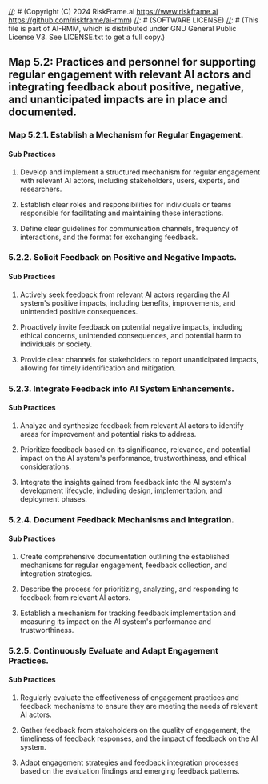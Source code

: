 [//]: # (COPYRIGHT)
[//]: # (RiskFrame.ai - AI Risk Management and Resilience Framework)
[//]: # (Copyright (C) 2024 RiskFrame.ai https://www.riskframe.ai https://github.com/riskframe/ai-rmm)
[//]: # (SOFTWARE LICENSE)
[//]: # (This file is part of AI-RMM, which is distributed under GNU General Public License V3. See LICENSE.txt to get a full copy.)
    
## Map 5.2: Practices and personnel for supporting regular engagement with relevant AI actors and integrating feedback about positive, negative, and unanticipated impacts are in place and documented.

### Map 5.2.1. Establish a Mechanism for Regular Engagement.

#### Sub Practices

1. Develop and implement a structured mechanism for regular engagement with relevant AI actors, including stakeholders, users, experts, and researchers.

2. Establish clear roles and responsibilities for individuals or teams responsible for facilitating and maintaining these interactions.

3. Define clear guidelines for communication channels, frequency of interactions, and the format for exchanging feedback.

### 5.2.2. Solicit Feedback on Positive and Negative Impacts.

#### Sub Practices

1. Actively seek feedback from relevant AI actors regarding the AI system's positive impacts, including benefits, improvements, and unintended positive consequences.

2. Proactively invite feedback on potential negative impacts, including ethical concerns, unintended consequences, and potential harm to individuals or society.

3. Provide clear channels for stakeholders to report unanticipated impacts, allowing for timely identification and mitigation.

### 5.2.3. Integrate Feedback into AI System Enhancements.

#### Sub Practices

1. Analyze and synthesize feedback from relevant AI actors to identify areas for improvement and potential risks to address.

2. Prioritize feedback based on its significance, relevance, and potential impact on the AI system's performance, trustworthiness, and ethical considerations.

3. Integrate the insights gained from feedback into the AI system's development lifecycle, including design, implementation, and deployment phases.

### 5.2.4. Document Feedback Mechanisms and Integration.

#### Sub Practices

1. Create comprehensive documentation outlining the established mechanisms for regular engagement, feedback collection, and integration strategies.

2. Describe the process for prioritizing, analyzing, and responding to feedback from relevant AI actors.

3. Establish a mechanism for tracking feedback implementation and measuring its impact on the AI system's performance and trustworthiness.

### 5.2.5. Continuously Evaluate and Adapt Engagement Practices.

#### Sub Practices

1. Regularly evaluate the effectiveness of engagement practices and feedback mechanisms to ensure they are meeting the needs of relevant AI actors.

2. Gather feedback from stakeholders on the quality of engagement, the timeliness of feedback responses, and the impact of feedback on the AI system.

3. Adapt engagement strategies and feedback integration processes based on the evaluation findings and emerging feedback patterns.

